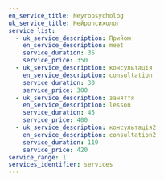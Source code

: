 ```yaml
---
en_service_title: Neyropsycholog
uk_service_title: Нейропсихолог
service_list:
  - uk_service_description: Прийом
    en_service_description: meet
    service_duration: 35
    service_price: 350
  - uk_service_description: консультація
    en_service_description: consultation
    service_duration: 30
    service_price: 300
  - uk_service_description: заняття
    en_service_description: lesson
    service_duration: 45
    service_price: 400
  - uk_service_description: консультація2
    en_service_description: consultation2
    service_duration: 119
    service_price: 420
service_range: 1
services_identifier: services
---
```

